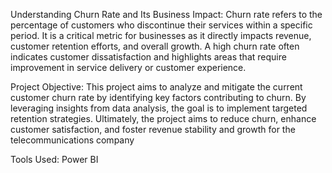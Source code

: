 Understanding Churn Rate and Its Business Impact:
Churn rate refers to the percentage of customers who discontinue their services within a specific period. It is a critical metric for businesses as it directly impacts revenue, customer retention efforts, and overall growth. A high churn rate often indicates customer dissatisfaction and highlights areas that require improvement in service delivery or customer experience.

Project Objective:
This project aims to analyze and mitigate the current customer churn rate by identifying key factors contributing to churn. By leveraging insights from data analysis, the goal is to implement targeted retention strategies. Ultimately, the project aims to reduce churn, enhance customer satisfaction, and foster revenue stability and growth for the telecommunications company

Tools Used: Power BI
